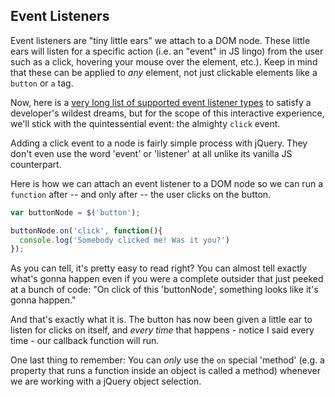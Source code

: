 ## Event Listeners

Event listeners are "tiny little ears" we attach to a DOM node. These little ears will listen for a specific action (i.e. an "event" in JS lingo) from the user such as a click, hovering your mouse over the element, etc.). Keep in mind that these can be applied to *any* element, not just clickable elements like a `button` or `a` tag.

Now, here is a [very long list of supported event listener types](http://wwww.google.com) to satisfy a developer's wildest dreams, but for the scope of this interactive experience, we'll stick with the quintessential event: the almighty `click` event.

Adding a click event to a node is fairly simple process with jQuery. They don't even use the word 'event' or 'listener' at all unlike its vanilla JS counterpart.

Here is how we can attach an event listener to a DOM node so we can run a `function` after -- and only after -- the user clicks on the button.

~~~js
var buttonNode = $('button');

buttonNode.on('click', function(){
  console.log('Somebody clicked me! Was it you?')
});
~~~

As you can tell, it's pretty easy to read right? You can almost tell exactly what's gonna happen even if you were a complete outsider that just peeked at a bunch of code: "On click of this 'buttonNode', something looks like it's gonna happen."

And that's exactly what it is. The button has now been given a little ear to listen for clicks on itself, and *every time* that happens - notice I said every time - our callback function will run.

One last thing to remember: You can *only* use the `on` special 'method' (e.g. a property that runs a function inside an object is called a method) whenever we are working with a jQuery object selection. 
